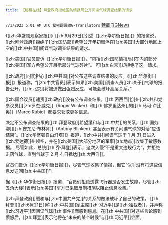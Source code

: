 ```yaml
---
title: 【秘翻在线】拜登政府拒绝国防情报局公开间谍气球调查结果的请求
---
```

`7/1/2023 5:01 AM UTC 秘密翻譯組G-Translators` [轉載自GNews](https://gnews.org/articles/1428424)

《[[zh:华盛顿观察家报]]》[[zh:6月29日]]引述《[[zh:华尔街日报]]》的报道说，[[zh:拜登政府]]拒绝了[[zh:国防部]]希望公开年初飘浮在[[zh:美国]]大部分地区上空的[[zh:中共国]]间谍气球调查结果的请求。

[[zh:美国]]官员告诉《[[zh:华尔街日报]]》，“包括[[zh:国防情报局]]在内的部分[[zh:美国]]军方希望公开展示部分气球碎片”。 可[[zh:白宫]]却拒绝了这一请求。

[[zh:政府]]可能担心[[zh:中共国]]对公布这些调查结果的反应。《[[zh:华尔街日报]]》报道称，“[[zh:中共官员]]表示如果[[zh:美国]]调查人员[[zh:关于]]气球的报告公开，[[zh:北京]]将被迫做出强烈反应，可能会破坏高层关系。”

[[zh:国会议员]]谴责[[zh:政府]]没有公布调查结果，[[zh:密西西比]]州[[zh:共和党参议员]][[zh:罗杰·威克]]（Roger Wicker）和[[zh:佛罗里达州]]的[[zh:马可·卢比奥]]（Marco Rubio）都要求获取更多信息。

决定不公布调查结果的[[zh:拜登政府]]希望缓和与[[zh:中共]]的关系，[[zh:国务卿]][[zh:安东尼·布林肯]]（Antony Blinken）甚至表示有关间谍气球的对话“应该结束”。《[[zh:华盛顿自由灯塔]]》报道，[[zh:中共]]间谍气球于 1 月 31 日进入[[zh:爱达荷]]州领空，并在[[zh:美国]]大部分地区的军事[[zh:地点]]收集了敏感数据。 尽管如此，总统[[zh:乔·拜登]]表示，这次入侵“不是重大违规行为”，并拒绝击落气球，直到气球于 2 月 4 日抵达[[zh:大西洋]]。

官员们告诉《[[zh:华尔街日报]]》，尽管气球收集了情报，但它“似乎没有将这些信息发送回[[zh:中共国]]”。

据《[[zh:华尔街日报]]》报道，“官员们拒绝透露飞行器是否发生故障，尽管[[zh:五角大楼]]表示[[zh:美国]]军方已采取反制措施以阻止信息收集。”

[[zh:拜登政府]]缓和与[[zh:中国共产党]]的关系的做法破坏了自己的政策。 [[zh:拜登]][[zh:6月21日]]称[[zh:中共国]]家主席[[zh:习近平]]是[[zh:独裁者]]，并声称[[zh:习近平]]因间谍气球[[zh:事件]]而感到尴尬。在[[zh:中共国]]对这些言论感到愤怒后，[[zh:拜登]]表示他将在“未来的某个时候”与[[zh:习近平]]会面。
